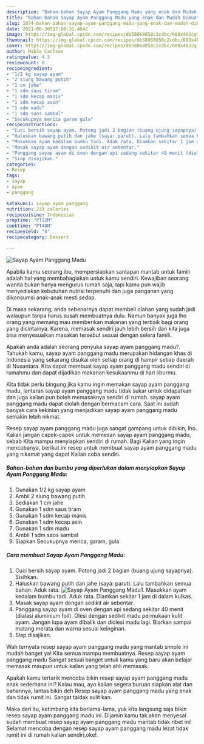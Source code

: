 ```yaml
---
description: "Bahan-bahan Sayap Ayam Panggang Madu yang enak dan Mudah Dibuat"
title: "Bahan-bahan Sayap Ayam Panggang Madu yang enak dan Mudah Dibuat"
slug: 1074-bahan-bahan-sayap-ayam-panggang-madu-yang-enak-dan-mudah-dibuat
date: 2021-06-30T17:00:31.404Z
image: https://img-global.cpcdn.com/recipes/db58068858c2cdbc/680x482cq70/sayap-ayam-panggang-madu-foto-resep-utama.jpg
thumbnail: https://img-global.cpcdn.com/recipes/db58068858c2cdbc/680x482cq70/sayap-ayam-panggang-madu-foto-resep-utama.jpg
cover: https://img-global.cpcdn.com/recipes/db58068858c2cdbc/680x482cq70/sayap-ayam-panggang-madu-foto-resep-utama.jpg
author: Mable Carlson
ratingvalue: 4.5
reviewcount: 8
recipeingredient:
- "1/2 kg sayap ayam"
- "2 siung bawang putih"
- "1 cm jahe"
- "1 sdm saus tiram"
- "1 sdm kecap manis"
- "1 sdm kecap asin"
- "1 sdm madu"
- "1 sdm saos sambal"
- "Secukupnya merica garam gula"
recipeinstructions:
- "Cuci bersih sayap ayam. Potong jadi 2 bagian (buang ujung sayapnya). Sisihkan."
- "Haluskan bawang putih dan jahe (saya: parut). Lalu tambahkan semua bahan. Aduk rata."
- "Masukkan ayam kedalam bumbu tadi. Aduk rata. Diamkan sekitar 1 jam di dalam kulkas."
- "Masak sayap ayam dengan sedikit air sebentar."
- "Panggang sayap ayam di oven dengan api sedang sekitar 40 menit (dialasi aluminium foil). Olesi dengan sedikit madu permukaan kulit ayam. Jangan lupa ayam dibalik dan diolesi madu lagi. Biarkan sampai matang merata dan warna sesuai keinginan."
- "Siap disajikan."
categories:
- Resep
tags:
- sayap
- ayam
- panggang

katakunci: sayap ayam panggang 
nutrition: 233 calories
recipecuisine: Indonesian
preptime: "PT12M"
cooktime: "PT40M"
recipeyield: "4"
recipecategory: Dessert

---
```



![Sayap Ayam Panggang Madu](https://img-global.cpcdn.com/recipes/db58068858c2cdbc/680x482cq70/sayap-ayam-panggang-madu-foto-resep-utama.jpg)

Apabila kamu seorang ibu, mempersiapkan santapan mantab untuk famili adalah hal yang membahagiakan untuk kamu sendiri. Kewajiban seorang  wanita bukan hanya mengurus rumah saja, tapi kamu pun wajib menyediakan kebutuhan nutrisi terpenuhi dan juga panganan yang dikonsumsi anak-anak mesti sedap.

Di masa  sekarang, anda sebenarnya dapat membeli olahan yang sudah jadi walaupun tanpa harus susah membuatnya dulu. Namun banyak juga lho orang yang memang mau memberikan makanan yang terbaik bagi orang yang dicintainya. Karena, memasak sendiri jauh lebih bersih dan kita juga bisa menyesuaikan masakan tersebut sesuai dengan selera famili. 



Apakah anda adalah seorang penyuka sayap ayam panggang madu?. Tahukah kamu, sayap ayam panggang madu merupakan hidangan khas di Indonesia yang sekarang disukai oleh setiap orang di hampir setiap daerah di Nusantara. Kita dapat membuat sayap ayam panggang madu sendiri di rumahmu dan dapat dijadikan makanan kesukaanmu di hari liburmu.

Kita tidak perlu bingung jika kamu ingin memakan sayap ayam panggang madu, lantaran sayap ayam panggang madu tidak sukar untuk didapatkan dan juga kalian pun boleh memasaknya sendiri di rumah. sayap ayam panggang madu dapat diolah dengan bermacam cara. Saat ini sudah banyak cara kekinian yang menjadikan sayap ayam panggang madu semakin lebih nikmat.

Resep sayap ayam panggang madu juga sangat gampang untuk dibikin, lho. Kalian jangan capek-capek untuk memesan sayap ayam panggang madu, sebab Kita mampu menyiapkan sendiri di rumah. Bagi Kalian yang ingin mencobanya, berikut ini resep untuk membuat sayap ayam panggang madu yang nikamat yang dapat Kalian coba sendiri.

<!--inarticleads1-->

##### Bahan-bahan dan bumbu yang diperlukan dalam menyiapkan Sayap Ayam Panggang Madu:

1. Gunakan 1/2 kg sayap ayam
1. Ambil 2 siung bawang putih
1. Sediakan 1 cm jahe
1. Gunakan 1 sdm saus tiram
1. Gunakan 1 sdm kecap manis
1. Gunakan 1 sdm kecap asin
1. Gunakan 1 sdm madu
1. Ambil 1 sdm saos sambal
1. Siapkan Secukupnya merica, garam, gula




<!--inarticleads2-->

##### Cara membuat Sayap Ayam Panggang Madu:

1. Cuci bersih sayap ayam. Potong jadi 2 bagian (buang ujung sayapnya). Sisihkan.
1. Haluskan bawang putih dan jahe (saya: parut). Lalu tambahkan semua bahan. Aduk rata.
<img src="https://img-global.cpcdn.com/steps/859d449763826f99/160x128cq70/sayap-ayam-panggang-madu-langkah-memasak-2-foto.jpg" alt="Sayap Ayam Panggang Madu">1. Masukkan ayam kedalam bumbu tadi. Aduk rata. Diamkan sekitar 1 jam di dalam kulkas.
1. Masak sayap ayam dengan sedikit air sebentar.
1. Panggang sayap ayam di oven dengan api sedang sekitar 40 menit (dialasi aluminium foil). Olesi dengan sedikit madu permukaan kulit ayam. Jangan lupa ayam dibalik dan diolesi madu lagi. Biarkan sampai matang merata dan warna sesuai keinginan.
1. Siap disajikan.




Wah ternyata resep sayap ayam panggang madu yang mantab simple ini mudah banget ya! Kita semua mampu membuatnya. Resep sayap ayam panggang madu Sangat sesuai banget untuk kamu yang baru akan belajar memasak maupun untuk kalian yang telah ahli memasak.

Apakah kamu tertarik mencoba bikin resep sayap ayam panggang madu enak sederhana ini? Kalau mau, ayo kalian segera buruan siapkan alat dan bahannya, lantas bikin deh Resep sayap ayam panggang madu yang enak dan tidak rumit ini. Sangat taidak sulit kan. 

Maka dari itu, ketimbang kita berlama-lama, yuk kita langsung saja bikin resep sayap ayam panggang madu ini. Dijamin kamu tak akan menyesal sudah membuat resep sayap ayam panggang madu mantab tidak ribet ini! Selamat mencoba dengan resep sayap ayam panggang madu lezat tidak rumit ini di rumah kalian sendiri,oke!.

